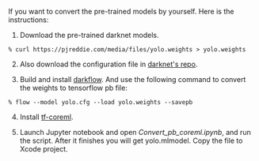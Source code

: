 If you want to convert the pre-trained models by yourself. Here is the instructions:

1. Download the pre-trained darknet models.

`% curl https://pjreddie.com/media/files/yolo.weights > yolo.weights`

2. Also download the configuration file in [darknet's repo](https://github.com/pjreddie/darknet/blob/master/cfg/yolo.cfg).

3. Build and install [darkflow](https://github.com/thtrieu/darkflow). And use the following command to convert the weights to tensorflow pb file:

`% flow --model yolo.cfg --load yolo.weights --savepb`

4. Install [tf-coreml](https://github.com/tf-coreml/tf-coreml).

5. Launch Jupyter notebook and open _Convert_pb_coreml.ipynb_, and run the script. After it finishes you will get yolo.mlmodel. Copy the file to Xcode project. 

